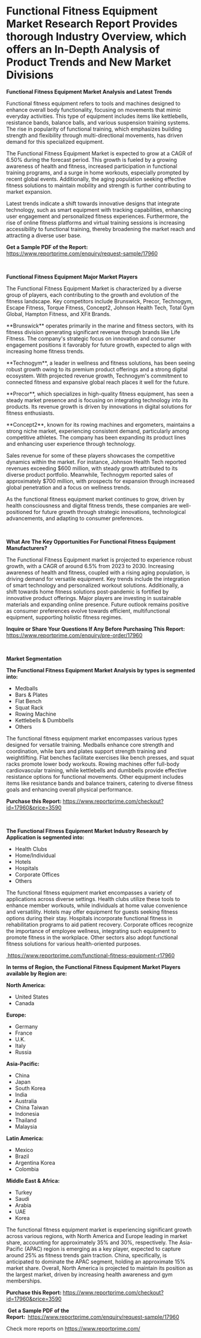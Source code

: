 <p><h1>Functional Fitness Equipment Market Research Report Provides thorough Industry Overview, which offers an In-Depth Analysis of Product Trends and New Market Divisions</h1></p><p><strong>Functional Fitness Equipment Market Analysis and Latest Trends</strong></p>
<p><p>Functional fitness equipment refers to tools and machines designed to enhance overall body functionality, focusing on movements that mimic everyday activities. This type of equipment includes items like kettlebells, resistance bands, balance balls, and various suspension training systems. The rise in popularity of functional training, which emphasizes building strength and flexibility through multi-directional movements, has driven demand for this specialized equipment.</p><p>The Functional Fitness Equipment Market is expected to grow at a CAGR of 6.50% during the forecast period. This growth is fueled by a growing awareness of health and fitness, increased participation in functional training programs, and a surge in home workouts, especially prompted by recent global events. Additionally, the aging population seeking effective fitness solutions to maintain mobility and strength is further contributing to market expansion. </p><p>Latest trends indicate a shift towards innovative designs that integrate technology, such as smart equipment with tracking capabilities, enhancing user engagement and personalized fitness experiences. Furthermore, the rise of online fitness platforms and virtual training sessions is increasing accessibility to functional training, thereby broadening the market reach and attracting a diverse user base.</p></p>
<p><strong>Get a Sample PDF of the Report:&nbsp;</strong> <a href="https://www.reportprime.com/enquiry/request-sample/17960?utm_campaign=3138&utm_medium=2&utm_source=Github&utm_content=ia&utm_term=18032025&utm_id=functional-fitness-equipment">https://www.reportprime.com/enquiry/request-sample/17960</a></p>
<p>&nbsp;</p>
<p><strong>Functional Fitness Equipment Major Market Players</strong></p>
<p><p>The Functional Fitness Equipment Market is characterized by a diverse group of players, each contributing to the growth and evolution of the fitness landscape. Key competitors include Brunswick, Precor, Technogym, Escape Fitness, Torque Fitness, Concept2, Johnson Health Tech, Total Gym Global, Hampton Fitness, and XFit Brands.</p><p>**Brunswick** operates primarily in the marine and fitness sectors, with its fitness division generating significant revenue through brands like Life Fitness. The company's strategic focus on innovation and consumer engagement positions it favorably for future growth, expected to align with increasing home fitness trends.</p><p>**Technogym**, a leader in wellness and fitness solutions, has been seeing robust growth owing to its premium product offerings and a strong digital ecosystem. With projected revenue growth, Technogym's commitment to connected fitness and expansive global reach places it well for the future.</p><p>**Precor**, which specializes in high-quality fitness equipment, has seen a steady market presence and is focusing on integrating technology into its products. Its revenue growth is driven by innovations in digital solutions for fitness enthusiasts.</p><p>**Concept2**, known for its rowing machines and ergometers, maintains a strong niche market, experiencing consistent demand, particularly among competitive athletes. The company has been expanding its product lines and enhancing user experience through technology.</p><p>Sales revenue for some of these players showcases the competitive dynamics within the market. For instance, Johnson Health Tech reported revenues exceeding $600 million, with steady growth attributed to its diverse product portfolio. Meanwhile, Technogym reported sales of approximately $700 million, with prospects for expansion through increased global penetration and a focus on wellness trends.</p><p>As the functional fitness equipment market continues to grow, driven by health consciousness and digital fitness trends, these companies are well-positioned for future growth through strategic innovations, technological advancements, and adapting to consumer preferences.</p></p>
<p>&nbsp;</p>
<p><strong>What Are The Key Opportunities For Functional Fitness Equipment Manufacturers?</strong></p>
<p><p>The Functional Fitness Equipment market is projected to experience robust growth, with a CAGR of around 6.5% from 2023 to 2030. Increasing awareness of health and fitness, coupled with a rising aging population, is driving demand for versatile equipment. Key trends include the integration of smart technology and personalized workout solutions. Additionally, a shift towards home fitness solutions post-pandemic is fortified by innovative product offerings. Major players are investing in sustainable materials and expanding online presence. Future outlook remains positive as consumer preferences evolve towards efficient, multifunctional equipment, supporting holistic fitness regimes.</p></p>
<p><strong>Inquire or Share Your Questions If Any Before Purchasing This Report:</strong> <a href="https://www.reportprime.com/enquiry/pre-order/17960?utm_campaign=3138&utm_medium=2&utm_source=Github&utm_content=ia&utm_term=18032025&utm_id=functional-fitness-equipment">https://www.reportprime.com/enquiry/pre-order/17960</a></p>
<p>&nbsp;</p>
<p><strong>Market Segmentation</strong></p>
<p><strong>The Functional Fitness Equipment Market Analysis by types is segmented into:</strong></p>
<p><ul><li>Medballs</li><li>Bars & Plates</li><li>Flat Bench</li><li>Squat Rack</li><li>Rowing Machine</li><li>Kettlebells & Dumbbells</li><li>Others</li></ul></p>
<p><p>The functional fitness equipment market encompasses various types designed for versatile training. Medballs enhance core strength and coordination, while bars and plates support strength training and weightlifting. Flat benches facilitate exercises like bench presses, and squat racks promote lower body workouts. Rowing machines offer full-body cardiovascular training, while kettlebells and dumbbells provide effective resistance options for functional movements. Other equipment includes items like resistance bands and balance trainers, catering to diverse fitness goals and enhancing overall physical performance.</p></p>
<p><strong>Purchase this Report:&nbsp;</strong><a href="https://www.reportprime.com/checkout?id=17960&price=3590&utm_campaign=3138&utm_medium=2&utm_source=Github&utm_content=ia&utm_term=18032025&utm_id=functional-fitness-equipment">https://www.reportprime.com/checkout?id=17960&price=3590</a></p>
<p>&nbsp;</p>
<p><strong>The Functional Fitness Equipment Market Industry Research by Application is segmented into:</strong></p>
<p><ul><li>Health Clubs</li><li>Home/Individual</li><li>Hotels</li><li>Hospitals</li><li>Corporate Offices</li><li>Others</li></ul></p>
<p><p>The functional fitness equipment market encompasses a variety of applications across diverse settings. Health clubs utilize these tools to enhance member workouts, while individuals at home value convenience and versatility. Hotels may offer equipment for guests seeking fitness options during their stay. Hospitals incorporate functional fitness in rehabilitation programs to aid patient recovery. Corporate offices recognize the importance of employee wellness, integrating such equipment to promote fitness in the workplace. Other sectors also adopt functional fitness solutions for various health-oriented purposes.</p></p>
<p><a href="https://www.reportprime.com/functional-fitness-equipment-r17960?utm_campaign=3138&utm_medium=2&utm_source=Github&utm_content=ia&utm_term=18032025&utm_id=functional-fitness-equipment">&nbsp;https://www.reportprime.com/functional-fitness-equipment-r17960</a></p>
<p><strong>In terms of Region, the Functional Fitness Equipment Market Players available by Region are:</strong></p>
<p>
    <p> <strong> North America: </strong>
        <ul>
            <li>United States</li>
            <li>Canada</li>
        </ul>
        </p> 
    <p> <strong> Europe: </strong>
        <ul>
            <li>Germany</li>
            <li>France</li>
            <li>U.K.</li>
            <li>Italy</li>
            <li>Russia</li>
        </ul>
        </p> 
    <p> <strong> Asia-Pacific: </strong>
        <ul>
            <li>China</li>
            <li>Japan</li>
            <li>South Korea</li>
            <li>India</li>
            <li>Australia</li>
            <li>China Taiwan</li>
            <li>Indonesia</li>
            <li>Thailand</li>
            <li>Malaysia</li>
        </ul>
        </p> 
    <p> <strong> Latin America: </strong>
        <ul>
            <li>Mexico</li>
            <li>Brazil</li>
            <li>Argentina Korea</li>
            <li>Colombia</li>
        </ul>
        </p> 
    <p> <strong> Middle East & Africa: </strong>
        <ul>
            <li>Turkey</li>
            <li>Saudi</li>
            <li>Arabia</li>
            <li>UAE</li>
            <li>Korea</li>
        </ul>
    </p>
    </p>
<p><p>The functional fitness equipment market is experiencing significant growth across various regions, with North America and Europe leading in market share, accounting for approximately 35% and 30%, respectively. The Asia-Pacific (APAC) region is emerging as a key player, expected to capture around 25% as fitness trends gain traction. China, specifically, is anticipated to dominate the APAC segment, holding an approximate 15% market share. Overall, North America is projected to maintain its position as the largest market, driven by increasing health awareness and gym memberships.</p></p>
<p><strong>Purchase this Report: </strong><a href="https://www.reportprime.com/checkout?id=17960&price=3590&utm_campaign=3138&utm_medium=2&utm_source=Github&utm_content=ia&utm_term=18032025&utm_id=functional-fitness-equipment">https://www.reportprime.com/checkout?id=17960&price=3590</a></p>
<p>&nbsp;<strong>Get a Sample PDF of the Report:&nbsp;&nbsp;</strong><a href="https://www.reportprime.com/enquiry/request-sample/17960?utm_campaign=3138&utm_medium=2&utm_source=Github&utm_content=ia&utm_term=18032025&utm_id=functional-fitness-equipment">https://www.reportprime.com/enquiry/request-sample/17960</a></p>
<p><strong></strong></p>
<p>Check more reports on <a href="https://www.reportprime.com/?utm_campaign=3138&utm_medium=2&utm_source=Github&utm_content=ia&utm_term=18032025&utm_id=functional-fitness-equipment">https://www.reportprime.com/</a></p>